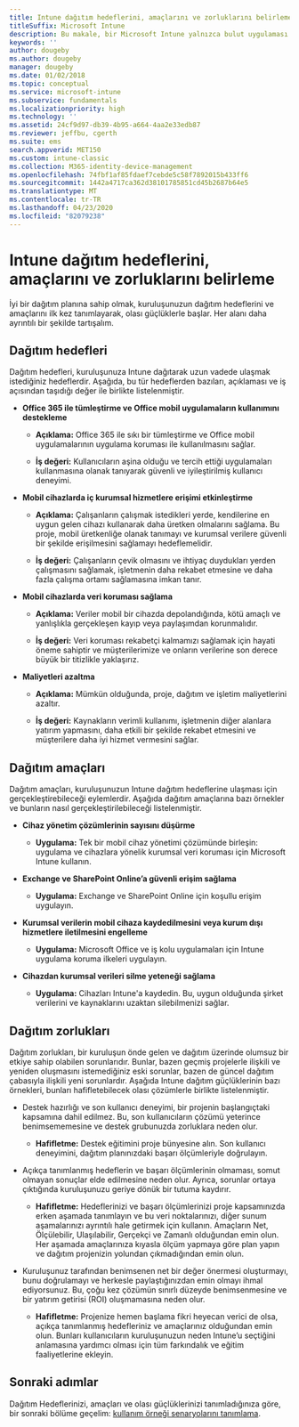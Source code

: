 ```yaml
---
title: Intune dağıtım hedeflerini, amaçlarını ve zorluklarını belirleme
titleSuffix: Microsoft Intune
description: Bu makale, bir Microsoft Intune yalnızca bulut uygulaması için dağıtım hedeflerini, amaçlarını ve zorluklarını belirlemeye yardımcı olur.
keywords: ''
author: dougeby
ms.author: dougeby
manager: dougeby
ms.date: 01/02/2018
ms.topic: conceptual
ms.service: microsoft-intune
ms.subservice: fundamentals
ms.localizationpriority: high
ms.technology: ''
ms.assetid: 24cf9d97-db39-4b95-a664-4aa2e33edb87
ms.reviewer: jeffbu, cgerth
ms.suite: ems
search.appverid: MET150
ms.custom: intune-classic
ms.collection: M365-identity-device-management
ms.openlocfilehash: 74fbf1af85fdaef7cebde5c58f7892015b433ff6
ms.sourcegitcommit: 1442a4717ca362d38101785851cd45b2687b64e5
ms.translationtype: MT
ms.contentlocale: tr-TR
ms.lasthandoff: 04/23/2020
ms.locfileid: "82079238"
---
```

# <a name="determine-deployment-goals-objectives-and-challenges"></a>Intune dağıtım hedeflerini, amaçlarını ve zorluklarını belirleme

İyi bir dağıtım planına sahip olmak, kuruluşunuzun dağıtım hedeflerini ve amaçlarını ilk kez tanımlayarak, olası güçlüklerle başlar. Her alanı daha ayrıntılı bir şekilde tartışalım.

## <a name="deployment-goals"></a>Dağıtım hedefleri

Dağıtım hedefleri, kuruluşunuza Intune dağıtarak uzun vadede ulaşmak istediğiniz hedeflerdir. Aşağıda, bu tür hedeflerden bazıları, açıklaması ve iş açısından taşıdığı değer ile birlikte listelenmiştir.

- **Office 365 ile tümleştirme ve Office mobil uygulamaların kullanımını destekleme**

  - **Açıklama:** Office 365 ile sıkı bir tümleştirme ve Office mobil uygulamalarının uygulama koruması ile kullanılmasını sağlar.

  - **İş değeri:** Kullanıcıların aşina olduğu ve tercih ettiği uygulamaları kullanmasına olanak tanıyarak güvenli ve iyileştirilmiş kullanıcı deneyimi.

- **Mobil cihazlarda iç kurumsal hizmetlere erişimi etkinleştirme**

  - **Açıklama:** Çalışanların çalışmak istedikleri yerde, kendilerine en uygun gelen cihazı kullanarak daha üretken olmalarını sağlama. Bu proje, mobil üretkenliğe olanak tanımayı ve kurumsal verilere güvenli bir şekilde erişilmesini sağlamayı hedeflemelidir.

  - **İş değeri:** Çalışanların çevik olmasını ve ihtiyaç duydukları yerden çalışmasını sağlamak, işletmenin daha rekabet etmesine ve daha fazla çalışma ortamı sağlamasına imkan tanır.

- **Mobil cihazlarda veri koruması sağlama**

  - **Açıklama:** Veriler mobil bir cihazda depolandığında, kötü amaçlı ve yanlışlıkla gerçekleşen kayıp veya paylaşımdan korunmalıdır.

  - **İş değeri:** Veri koruması rekabetçi kalmamızı sağlamak için hayati öneme sahiptir ve müşterilerimize ve onların verilerine son derece büyük bir titizlikle yaklaşırız.

- **Maliyetleri azaltma**

  - **Açıklama:** Mümkün olduğunda, proje, dağıtım ve işletim maliyetlerini azaltır.

  - **İş değeri:** Kaynakların verimli kullanımı, işletmenin diğer alanlara yatırım yapmasını, daha etkili bir şekilde rekabet etmesini ve müşterilere daha iyi hizmet vermesini sağlar.

## <a name="deployment-objectives"></a>Dağıtım amaçları

Dağıtım amaçları, kuruluşunuzun Intune dağıtım hedeflerine ulaşması için gerçekleştirebileceği eylemlerdir. Aşağıda dağıtım amaçlarına bazı örnekler ve bunların nasıl gerçekleştirilebileceği listelenmiştir.

- **Cihaz yönetim çözümlerinin sayısını düşürme**

  - **Uygulama:** Tek bir mobil cihaz yönetimi çözümünde birleşin: uygulama ve cihazlara yönelik kurumsal veri koruması için Microsoft Intune kullanın.

- **Exchange ve SharePoint Online’a güvenli erişim sağlama**

  - **Uygulama:** Exchange ve SharePoint Online için koşullu erişim uygulayın.

- **Kurumsal verilerin mobil cihaza kaydedilmesini veya kurum dışı hizmetlere iletilmesini engelleme**

  - **Uygulama:** Microsoft Office ve iş kolu uygulamaları için Intune uygulama koruma ilkeleri uygulayın.

- **Cihazdan kurumsal verileri silme yeteneği sağlama**

  - **Uygulama:** Cihazları Intune'a kaydedin. Bu, uygun olduğunda şirket verilerini ve kaynaklarını uzaktan silebilmenizi sağlar.

## <a name="deployment-challenges"></a>Dağıtım zorlukları

Dağıtım zorlukları, bir kuruluşun önde gelen ve dağıtım üzerinde olumsuz bir etkiye sahip olabilen sorunlarıdır. Bunlar, bazen geçmiş projelerle ilişkili ve yeniden oluşmasını istemediğiniz eski sorunlar, bazen de güncel dağıtım çabasıyla ilişkili yeni sorunlardır. Aşağıda Intune dağıtım güçlüklerinin bazı örnekleri, bunları hafifletebilecek olası çözümlerle birlikte listelenmiştir.

- Destek hazırlığı ve son kullanıcı deneyimi, bir projenin başlangıçtaki kapsamına dahil edilmez. Bu, son kullanıcıların çözümü yeterince benimsememesine ve destek grubunuzda zorluklara neden olur.

  - **Hafifletme:** Destek eğitimini proje bünyesine alın. Son kullanıcı deneyimini, dağıtım planınızdaki başarı ölçümleriyle doğrulayın.

- Açıkça tanımlanmış hedeflerin ve başarı ölçümlerinin olmaması, somut olmayan sonuçlar elde edilmesine neden olur. Ayrıca, sorunlar ortaya çıktığında kuruluşunuzu geriye dönük bir tutuma kaydırır.

  - **Hafifletme:** Hedeflerinizi ve başarı ölçümlerinizi proje kapsamınızda erken aşamada tanımlayın ve bu veri noktalarınızı, diğer sunum aşamalarınızı ayrıntılı hale getirmek için kullanın. Amaçların Net, Ölçülebilir, Ulaşılabilir, Gerçekçi ve Zamanlı olduğundan emin olun. Her aşamada amaçlarınıza kıyasla ölçüm yapmaya göre plan yapın ve dağıtım projenizin yolundan çıkmadığından emin olun.

- Kuruluşunuz tarafından benimsenen net bir değer önermesi oluşturmayı, bunu doğrulamayı ve herkesle paylaştığınızdan emin olmayı ihmal ediyorsunuz. Bu, çoğu kez çözümün sınırlı düzeyde benimsenmesine ve bir yatırım getirisi (ROI) oluşmamasına neden olur.

  - **Hafifletme:** Projenize hemen başlama fikri heyecan verici de olsa, açıkça tanımlanmış hedefleriniz ve amaçlarınız olduğundan emin olun. Bunları kullanıcıların kuruluşunuzun neden Intune’u seçtiğini anlamasına yardımcı olması için tüm farkındalık ve eğitim faaliyetlerine ekleyin.

## <a name="next-steps"></a>Sonraki adımlar

Dağıtım Hedeflerinizi, amaçları ve olası güçlüklerinizi tanımladığınıza göre, bir sonraki bölüme geçelim: [kullanım örneği senaryolarını tanımlama](planning-guide-scenarios.md).
